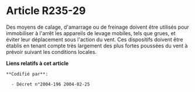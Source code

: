 # Article R235-29

Des moyens de calage, d'amarrage ou de freinage doivent être utilisés pour immobiliser à l'arrêt les appareils de levage
mobiles, tels que grues, et éviter leur déplacement sous l'action du vent. Ces dispositifs doivent être établis en tenant
compte très largement des plus fortes poussées du vent à prévoir suivant les conditions locales.

**Liens relatifs à cet article**

	**Codifié par**:

	  - Décret n°2004-196 2004-02-25
